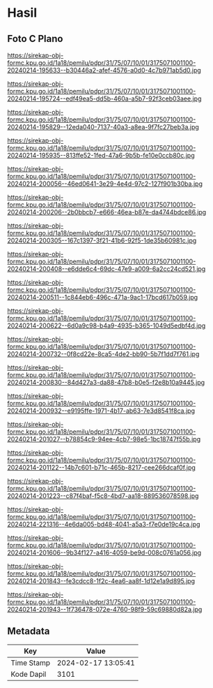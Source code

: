 # Hasil

## Foto C Plano

https://sirekap-obj-formc.kpu.go.id/1a18/pemilu/pdpr/31/75/07/10/01/3175071001100-20240214-195633--b30446a2-afef-4576-a0d0-4c7b971ab5d0.jpg

https://sirekap-obj-formc.kpu.go.id/1a18/pemilu/pdpr/31/75/07/10/01/3175071001100-20240214-195724--edf49ea5-dd5b-460a-a5b7-92f3ceb03aee.jpg

https://sirekap-obj-formc.kpu.go.id/1a18/pemilu/pdpr/31/75/07/10/01/3175071001100-20240214-195829--12eda040-7137-40a3-a8ea-9f7fc27beb3a.jpg

https://sirekap-obj-formc.kpu.go.id/1a18/pemilu/pdpr/31/75/07/10/01/3175071001100-20240214-195935--813ffe52-1fed-47a6-9b5b-fe10e0ccb80c.jpg

https://sirekap-obj-formc.kpu.go.id/1a18/pemilu/pdpr/31/75/07/10/01/3175071001100-20240214-200056--46ed0641-3e29-4e4d-97c2-127f901b30ba.jpg

https://sirekap-obj-formc.kpu.go.id/1a18/pemilu/pdpr/31/75/07/10/01/3175071001100-20240214-200206--2b0bbcb7-e666-46ea-b87e-da4744bdce86.jpg

https://sirekap-obj-formc.kpu.go.id/1a18/pemilu/pdpr/31/75/07/10/01/3175071001100-20240214-200305--167c1397-3f21-41b6-92f5-1de35b60981c.jpg

https://sirekap-obj-formc.kpu.go.id/1a18/pemilu/pdpr/31/75/07/10/01/3175071001100-20240214-200408--e6dde6c4-69dc-47e9-a009-6a2cc24cd521.jpg

https://sirekap-obj-formc.kpu.go.id/1a18/pemilu/pdpr/31/75/07/10/01/3175071001100-20240214-200511--1c844eb6-496c-471a-9ac1-17bcd617b059.jpg

https://sirekap-obj-formc.kpu.go.id/1a18/pemilu/pdpr/31/75/07/10/01/3175071001100-20240214-200622--6d0a9c98-b4a9-4935-b365-1049d5edbf4d.jpg

https://sirekap-obj-formc.kpu.go.id/1a18/pemilu/pdpr/31/75/07/10/01/3175071001100-20240214-200732--0f8cd22e-8ca5-4de2-bb90-5b7f1dd7f761.jpg

https://sirekap-obj-formc.kpu.go.id/1a18/pemilu/pdpr/31/75/07/10/01/3175071001100-20240214-200830--84d427a3-da88-47b8-b0e5-f2e8b10a9445.jpg

https://sirekap-obj-formc.kpu.go.id/1a18/pemilu/pdpr/31/75/07/10/01/3175071001100-20240214-200932--e9195ffe-1971-4b17-ab63-7e3d8541f8ca.jpg

https://sirekap-obj-formc.kpu.go.id/1a18/pemilu/pdpr/31/75/07/10/01/3175071001100-20240214-201027--b78854c9-94ee-4cb7-98e5-1bc18747f55b.jpg

https://sirekap-obj-formc.kpu.go.id/1a18/pemilu/pdpr/31/75/07/10/01/3175071001100-20240214-201122--14b7c601-b71c-465b-8217-cee266dcaf0f.jpg

https://sirekap-obj-formc.kpu.go.id/1a18/pemilu/pdpr/31/75/07/10/01/3175071001100-20240214-201223--c87f4baf-f5c8-4bd7-aa18-889536078598.jpg

https://sirekap-obj-formc.kpu.go.id/1a18/pemilu/pdpr/31/75/07/10/01/3175071001100-20240214-221316--4e6da005-bd48-4041-a5a3-f7e0de19c4ca.jpg

https://sirekap-obj-formc.kpu.go.id/1a18/pemilu/pdpr/31/75/07/10/01/3175071001100-20240214-201606--9b34f127-a416-4059-be9d-008c0761a056.jpg

https://sirekap-obj-formc.kpu.go.id/1a18/pemilu/pdpr/31/75/07/10/01/3175071001100-20240214-201843--fe3cdcc8-1f2c-4ea6-aa8f-1d12e1a9d895.jpg

https://sirekap-obj-formc.kpu.go.id/1a18/pemilu/pdpr/31/75/07/10/01/3175071001100-20240214-201943--1f736478-072e-4760-98f9-59c69880d82a.jpg


## Metadata

| Key        | Value               |
| ---------- | ------------------- |
| Time Stamp | 2024-02-17 13:05:41 |
| Kode Dapil | 3101                |



